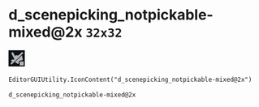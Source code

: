 # d_scenepicking_notpickable-mixed@2x `32x32`
<img src="/img/d_scenepicking_notpickable-mixed@2x.png" width=32 height=32>

``` CSharp
EditorGUIUtility.IconContent("d_scenepicking_notpickable-mixed@2x")
```
```
d_scenepicking_notpickable-mixed@2x
```
